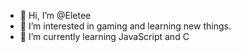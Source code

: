 - 👋 Hi, I’m @Eletee
- 👀 I’m interested in gaming and learning new things.
- 🌱 I’m currently learning JavaScript and C

